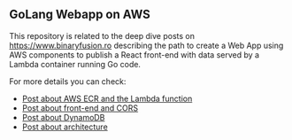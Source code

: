 ## GoLang Webapp on AWS  

This repository is related to the deep dive posts on https://www.binaryfusion.ro describing the path to create a Web App using AWS components to publish a React front-end with data served by a Lambda container running Go code.  

For more details you can check:  
- [Post about AWS ECR and the Lambda function](https://www.binaryfusion.ro/dp-golang-webapp-ecr)
- [Post about front-end and CORS](https://www.binaryfusion.ro/dp-golang-webapp-cors)
- [Post about DynamoDB](https://www.binaryfusion.ro/dp-golang-webapp-dynamodb)
- [Post about architecture](https://www.binaryfusion.ro/dp-golang-webapp-architecture)
  


